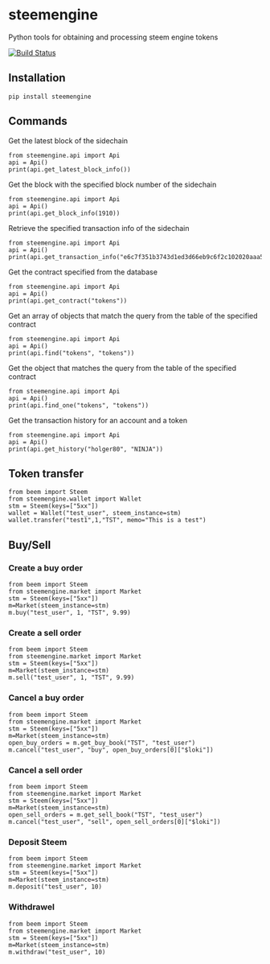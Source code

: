 # steemengine
Python tools for obtaining and processing steem engine tokens

[![Build Status](https://travis-ci.org/holgern/steemengine.svg?branch=master)](https://travis-ci.org/holgern/steemengine)

## Installation
```
pip install steemengine
```


## Commands
Get the latest block of the sidechain
```
from steemengine.api import Api
api = Api()
print(api.get_latest_block_info())
```

Get the block with the specified block number of the sidechain
```
from steemengine.api import Api
api = Api()
print(api.get_block_info(1910))
```

Retrieve the specified transaction info of the sidechain
```
from steemengine.api import Api
api = Api()
print(api.get_transaction_info("e6c7f351b3743d1ed3d66eb9c6f2c102020aaa5d"))
```

Get the contract specified from the database
```
from steemengine.api import Api
api = Api()
print(api.get_contract("tokens"))
```

Get an array of objects that match the query from the table of the specified contract
```
from steemengine.api import Api
api = Api()
print(api.find("tokens", "tokens"))
```

Get the object that matches the query from the table of the specified contract
```
from steemengine.api import Api
api = Api()
print(api.find_one("tokens", "tokens"))
```

Get the transaction history for an account and a token
```
from steemengine.api import Api
api = Api()
print(api.get_history("holger80", "NINJA"))
```
## Token transfer
```
from beem import Steem
from steemengine.wallet import Wallet
stm = Steem(keys=["5xx"])
wallet = Wallet("test_user", steem_instance=stm)
wallet.transfer("test1",1,"TST", memo="This is a test")
```
## Buy/Sell
### Create a buy order
```
from beem import Steem
from steemengine.market import Market
stm = Steem(keys=["5xx"])
m=Market(steem_instance=stm)
m.buy("test_user", 1, "TST", 9.99)
```
### Create a sell order

```
from beem import Steem
from steemengine.market import Market
stm = Steem(keys=["5xx"])
m=Market(steem_instance=stm)
m.sell("test_user", 1, "TST", 9.99)
```
### Cancel a buy order
```
from beem import Steem
from steemengine.market import Market
stm = Steem(keys=["5xx"])
m=Market(steem_instance=stm)
open_buy_orders = m.get_buy_book("TST", "test_user")
m.cancel("test_user", "buy", open_buy_orders[0]["$loki"])
```
### Cancel a sell order
```
from beem import Steem
from steemengine.market import Market
stm = Steem(keys=["5xx"])
m=Market(steem_instance=stm)
open_sell_orders = m.get_sell_book("TST", "test_user")
m.cancel("test_user", "sell", open_sell_orders[0]["$loki"])
```
### Deposit Steem
```
from beem import Steem
from steemengine.market import Market
stm = Steem(keys=["5xx"])
m=Market(steem_instance=stm)
m.deposit("test_user", 10)
```
### Withdrawel
```
from beem import Steem
from steemengine.market import Market
stm = Steem(keys=["5xx"])
m=Market(steem_instance=stm)
m.withdraw("test_user", 10)
```